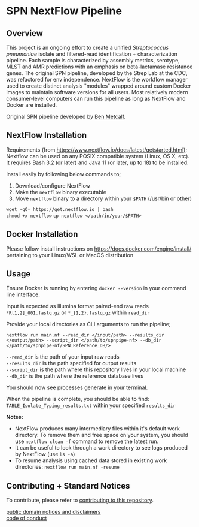 # SPN NextFlow Pipeline

## Overview  

This project is an ongoing effort to create a unified _Streptococcus pneumoniae_ isolate and filtered-read identification + characterization pipeline. Each sample is characterized by assembly metrics, serotype, MLST and AMR predictions with an emphasis on beta-lactamase resistance genes. The original SPN pipeline, developed by the Strep Lab at the CDC, was refactored for env independence. NextFlow is the workflow manager used to create distinct analysis "modules" wrapped around custom Docker images to maintain software versions for all users. Most relatively modern consumer-level computers can run this pipeline as long as NextFlow and Docker are installed. 

Original SPN pipeline developed by [Ben Metcalf](https://github.com/BenJamesMetcalf/Spn_Scripts_Reference).

## NextFlow Installation
Requirements (from https://www.nextflow.io/docs/latest/getstarted.html);  
Nextflow can be used on any POSIX compatible system (Linux, OS X, etc).  
It requires Bash 3.2 (or later) and Java 11 (or later, up to 18) to be installed.  

Install easily by following below commands to; 
1) Download/configure NextFlow
2) Make the `nextflow` binary executable
3) Move `nextflow` binary to a directory within your `$PATH` (/usr/bin or other)  

`wget -qO- https://get.nextflow.io | bash`  
`chmod +x nextflow` 
`cp nextflow </path/in/your/$PATH>` 

## Docker Installation
Please follow install instructions on https://docs.docker.com/engine/install/ pertaining to your Linux/WSL or MacOS distribution 

## Usage  
Ensure Docker is running by entering `docker --version` in your command line interface. 

Input is expected as Illumina format paired-end raw reads `*R[1,2]_001.fastq.gz` or `*_{1,2}.fastq.gz` within `read_dir` 

Provide your local directories as CLI arguments to run the pipeline;  
```
nextflow run main.nf --read_dir </input/path> --results_dir </output/path> --script_dir </path/to/spnpipe-nf> --db_dir </path/to/spnpipe-nf/SPN_Reference_DB/>  
```
`--read_dir` is the path of your input raw reads  
`--results_dir` is the path specified for output results  
`--script_dir` is the path where this repository lives in your local machine  
`--db_dir` is the path where the reference database lives 

You should now see processes generate in your terminal.

When the pipeline is complete, you should be able to find: `TABLE_Isolate_Typing_results.txt` within your specified `results_dir`  

**Notes:**
- NextFlow produces many intermediary files within it's default work directory. To remove them and free space on your system, you should use `nextflow clean -f` command to remove the latest run.  
- It can be useful to look through a work directory to see logs produced by NextFlow (use `ls -a`)  
- To resume analysis using cached data stored in existing work directories: `nextflow run main.nf -resume`   
 
## Contributing + Standard Notices
To contribute, please refer to [contributing to this repository](https://github.com/CDCgov/template/blob/master/CONTRIBUTING.md).  


[public domain notices and disclaimers](https://github.com/CDCgov/template/blob/master/DISCLAIMER.md)  
[code of conduct](https://github.com/CDCgov/template/blob/master/code-of-conduct.md)
